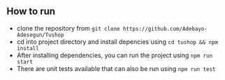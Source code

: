 ## How to run

 - clone the repository from `git clone https://github.com/Adebayo-Adesegun/Tushop`
 - cd into project directory and install depencies using `cd tushop && npm install`
 - After installing dependencies, you can run the project using `npm run start`
 - There are unit tests available that can also be run using `npm run test`

